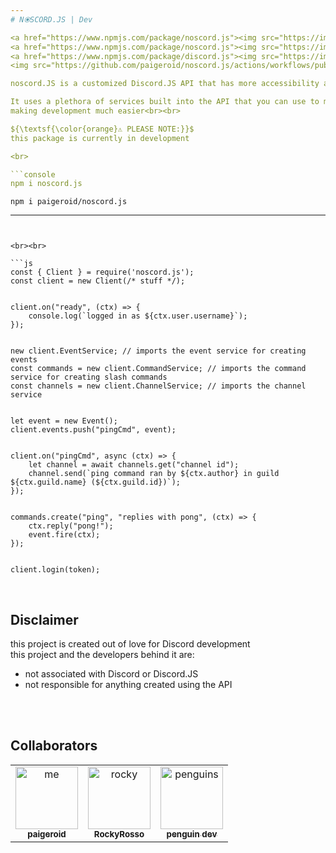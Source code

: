 ```yaml
---
# N⦿SCORD.JS | Dev

<a href="https://www.npmjs.com/package/noscord.js"><img src="https://img.shields.io/npm/v/noscord.js?style=flat&color=red&logo=npm&logoColor=white" alt="version" />
<a href="https://www.npmjs.com/package/noscord.js"><img src="https://img.shields.io/npm/dt/noscord.js?style=flat&color=green&logo=docusign&logoColor=white" alt="downloads" />
<a href="https://www.npmjs.com/package/discord.js"><img src="https://img.shields.io/badge/powered by-Discord.JS-blue?style=flat&color=5539cc&logo=discord&logoColor=white" alt="discord.js" />
<img src="https://github.com/paigeroid/noscord.js/actions/workflows/publish-shit.yml/badge.svg" alt="publish">

noscord.JS is a customized Discord.JS API that has more accessibility and quality of life changes to make development easier to understand and implement into your bots<br><br>

It uses a plethora of services built into the API that you can use to more easily access elements<br>
making development much easier<br><br>

${\textsf{\color{orange}⚠️ PLEASE NOTE:}}$
this package is currently in development

<br>

```console
npm i noscord.js
```
```console
npm i paigeroid/noscord.js
```

--- 
```


<br><br>

```js
const { Client } = require('noscord.js');
const client = new Client(/* stuff */);


client.on("ready", (ctx) => {
    console.log(`logged in as ${ctx.user.username}`);
});


new client.EventService; // imports the event service for creating events
const commands = new client.CommandService; // imports the command service for creating slash commands
const channels = new client.ChannelService; // imports the channel service


let event = new Event();
client.events.push("pingCmd", event);


client.on("pingCmd", async (ctx) => {
    let channel = await channels.get("channel id");
    channel.send(`ping command ran by ${ctx.author} in guild ${ctx.guild.name} (${ctx.guild.id})`);
});


commands.create("ping", "replies with pong", (ctx) => {
    ctx.reply("pong!");
    event.fire(ctx);
});


client.login(token);
```

<br>

## Disclaimer
this project is created out of love for Discord development<br>
this project and the developers behind it are:
- not associated with Discord or Discord.JS
- not responsible for anything created using the API

<br><br>

## Collaborators

<table>
    
  <tr>
    <td align="center"><a href="https://github.com/paigeroid"><img src="https://avatars.githubusercontent.com/u/88659700?v=4?s=100" width="100px;" alt="me"/><br /><sub><b>paigeroid</b></sub></a><br/>
    <td align="center"><a href="https://github.com/RockyRosso"><img src="https://avatars.githubusercontent.com/u/79947006?v=4?s=100" width="100px;" alt="rocky"/><br /><sub><b>RockyRosso</b></sub></a><br/>
    <td align="center"><a href="https://github.com/polish-penguin-dev"><img src="https://avatars.githubusercontent.com/u/74113025?v=4?s=100" width="100px;" alt="penguins"/><br /><sub><b>penguin dev</b></sub></a><br/>
</td>
    
      
</table>
